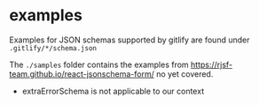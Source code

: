 # examples

Examples for JSON schemas supported by gitlify are found under `.gitlify/*/schema.json`

The `./samples` folder contains the examples from https://rjsf-team.github.io/react-jsonschema-form/ no yet covered.

- extraErrorSchema is not applicable to our context
